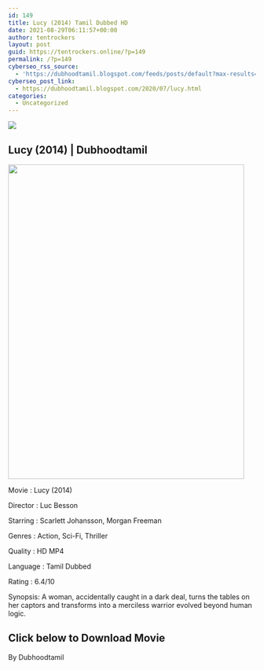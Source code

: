 ```yaml
---
id: 149
title: Lucy (2014) Tamil Dubbed HD
date: 2021-08-29T06:11:57+00:00
author: tentrockers
layout: post
guid: https://tentrockers.online/?p=149
permalink: /?p=149
cyberseo_rss_source:
  - 'https://dubhoodtamil.blogspot.com/feeds/posts/default?max-results=150&start-index=151'
cyberseo_post_link:
  - https://dubhoodtamil.blogspot.com/2020/07/lucy.html
categories:
  - Uncategorized
---
```

<div class="media_block">
  <img src="https://1.bp.blogspot.com/-0_BmV4bC8wc/XyQZfAwqXhI/AAAAAAAAB5o/TpHh4O1HLnoudoJ6KocpZkylbP2tprMjgCNcBGAsYHQ/s72-w480-h640-c/aef59b21b77b38827f85116237f6fcc4.jpg" class="media_thumbnail" />
</div>

## Lucy (2014) | Dubhoodtamil

<div class="separator">
  <a href="https://1.bp.blogspot.com/-0_BmV4bC8wc/XyQZfAwqXhI/AAAAAAAAB5o/TpHh4O1HLnoudoJ6KocpZkylbP2tprMjgCNcBGAsYHQ/s1024/aef59b21b77b38827f85116237f6fcc4.jpg" imageanchor="1"><img loading="lazy" border="0" data-original-height="1024" data-original-width="768" height="640" src="https://1.bp.blogspot.com/-0_BmV4bC8wc/XyQZfAwqXhI/AAAAAAAAB5o/TpHh4O1HLnoudoJ6KocpZkylbP2tprMjgCNcBGAsYHQ/w480-h640/aef59b21b77b38827f85116237f6fcc4.jpg" width="480" /></a>
</div>

Movie	<span></span>:	<span></span>Lucy (2014)

Director	<span></span>:	<span></span>Luc Besson

Starring	<span></span>:	<span></span>Scarlett Johansson, Morgan Freeman

Genres	<span></span>:	<span></span>Action, Sci-Fi, Thriller

Quality	<span></span>:	<span></span>HD MP4

Language	<span></span>:	<span></span>Tamil Dubbed

Rating	<span></span>:	<span></span>6.4/10

Synopsis: A woman, accidentally caught in a dark deal, turns the tables on her captors and transforms into a merciless warrior evolved beyond human logic.

## <span>Click below to Download Movie</span>

<span>By Dubhoodtamil</span>